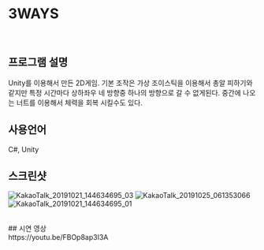 # 3WAYS
</br>

## 프로그램 설명
Unity를 이용해서 만든 2D게임. 
기본 조작은 가상 조이스틱을 이용해서 총알 피하기와 같지만 특정 시간마다 상하좌우 네 방향중 하나의 방향으로 갈 수 없게된다. 
중간에 나오는 너트를 이용해서 체력을 회복 시킬수도 있다.
</br>
## 사용언어

C#, Unity
</br>
## 스크린샷
![KakaoTalk_20191021_144634695_03](https://user-images.githubusercontent.com/50066666/100858671-a2daf580-34d1-11eb-89c5-372d6fbc9f0c.jpg)
![KakaoTalk_20191025_061353066](https://user-images.githubusercontent.com/50066666/100858668-a1a9c880-34d1-11eb-91d5-37e5ee0f8ba3.jpg)
![KakaoTalk_20191021_144634695_01](https://user-images.githubusercontent.com/50066666/100858669-a2daf580-34d1-11eb-938f-f4f6037df216.jpg)

</br>
## 시연 영상

</br>
https://youtu.be/FBOp8ap3I3A
